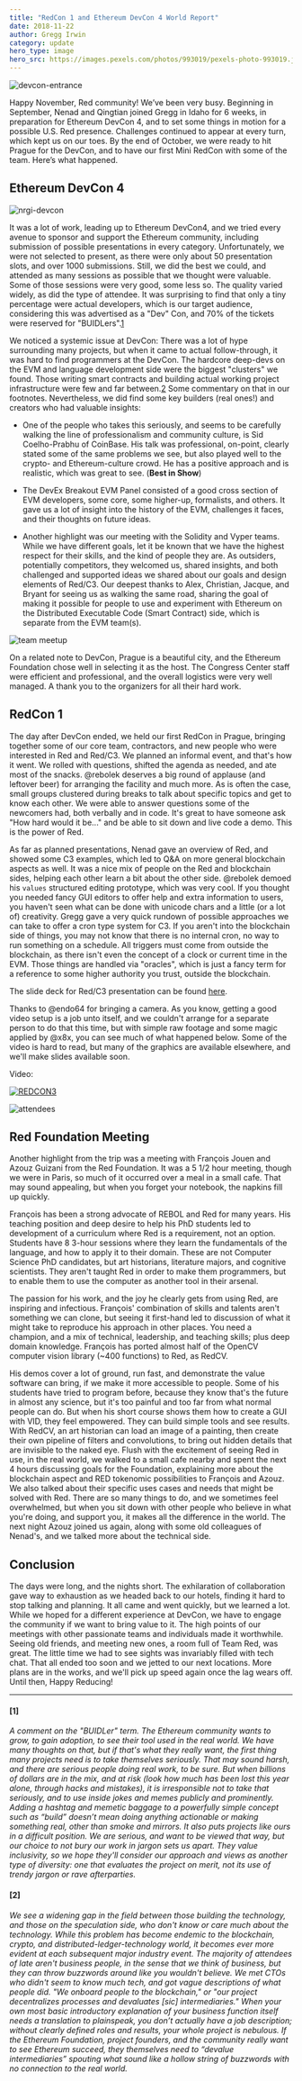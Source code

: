 ```yaml
---
title: "RedCon 1 and Ethereum DevCon 4 World Report"
date: 2018-11-22 
author: Gregg Irwin
category: update
hero_type: image
hero_src: https://images.pexels.com/photos/993019/pexels-photo-993019.jpeg?auto=compress&cs=tinysrgb&h=650&w=940
---
```


![devcon-entrance](/images/blog/devcon-entrance.jpg)

Happy November, Red community! We’ve been very busy. Beginning in September, Nenad and Qingtian joined Gregg in Idaho for 6 weeks, in preparation for Ethereum DevCon 4, and to set some things in motion for a  possible U.S. Red presence. Challenges continued to appear at every turn, which kept us on our toes. By the end of October, we were ready to hit Prague for the DevCon, and to have our first Mini RedCon with some of the team. Here’s what happened.

## Ethereum DevCon 4

![nrgi-devcon](/images/blog/NRGI-devcon.jpg)

It was a lot of work, leading up to Ethereum DevCon4, and we tried every avenue to sponsor and support the Ethereum community, including submission of possible presentations in every category. Unfortunately, we were not selected to present, as there were only about 50 presentation slots, and over 1000 submissions. Still, we did the best we could, and attended as many sessions as possible that we thought were valuable.
Some of those sessions were very good, some less so. The quality varied widely, as did the type of attendee. It was surprising to find that only a tiny percentage were actual developers, which is our target audience, considering this was advertised as a "Dev" Con, and 70% of the tickets were reserved for "BUIDLers".[1](#1)

We noticed a systemic issue at DevCon: There was a lot of hype surrounding many projects, but when it came to actual follow-through, it was hard to find programmers at the DevCon. The hardcore deep-devs on the EVM and language development side were the biggest "clusters" we found. Those writing smart contracts and building actual working project infrastructure were few and far between.[2](#2) Some commentary on that in our footnotes.
Nevertheless, we did find some key builders (real ones!) and creators who had valuable insights:

* One of the people who takes this seriously, and seems to be carefully walking the line of professionalism and community culture, is Sid Coelho-Prabhu of CoinBase. His talk was professional, on-point, clearly stated some of the same problems we see, but also played well to the crypto- and Ethereum-culture crowd. He has a positive approach and is realistic, which was great to see. (__Best in Show__)

* The DevEx Breakout EVM Panel consisted of a good cross section of EVM developers, some core, some higher-up, formalists, and others. It gave us a lot of insight into the history of the EVM, challenges it faces, and their thoughts on future ideas. 

* Another highlight was our meeting with the Solidity and Vyper teams. While we have different goals, let it be known that we have the highest respect for their skills, and the kind of people they are. As outsiders, potentially competitors, they welcomed us, shared insights, and both challenged and supported ideas we shared about our goals and design elements of Red/C3. Our deepest thanks to Alex, Christian, Jacque, and Bryant for seeing us as walking the same road, sharing the goal of making it possible for people to use and experiment with Ethereum on the Distributed Executable Code (Smart Contract) side, which is separate from the EVM team(s). 

![team meetup](/images/blog/lang%2Bteam%2Bmeetup.jpg "Secret Language Design Meeting")

On a related note to DevCon, Prague is a beautiful city, and the Ethereum Foundation chose well in selecting it as the host. The Congress Center staff were efficient and professional, and the overall logistics were very well managed. A thank you to the organizers for all their hard work.

## RedCon 1

The day after DevCon ended, we held our first RedCon in Prague, bringing together some of our core team, contractors, and new people who were interested in Red and Red/C3. 
We planned an informal event, and that's how it went. We rolled with questions, shifted the agenda as needed, and ate most of the snacks. @rebolek deserves a big round of applause (and leftover beer) for arranging the facility and much more. As is often the case, small groups clustered during breaks to talk about specific topics and get to know each other. 
We were able to answer questions some of the newcomers had, both verbally and in code. It's great to have someone ask "How hard would it be..." and be able to sit down and live code a demo. This is the power of Red.

As far as planned presentations, Nenad gave an overview of Red, and showed some C3 examples, which led to Q&A on more general blockchain aspects as well. It was a nice mix of people on the Red and blockchain sides, helping each other learn a bit about the other side. @rebolek demoed his `values` structured editing prototype, which was very cool. If you thought you needed fancy GUI editors to offer help and extra information to users, you haven't seen what can be done with unicode chars and a little (or a lot of) creativity. Gregg gave a very quick rundown of possible approaches we can take to offer a cron type system for C3. If you aren't into the blockchain side of things, you may not know that there is no internal cron, no way to run something on a schedule. All triggers must come from outside the blockchain, as there isn't even the concept of a clock or current time in the EVM. Those things are handled via "oracles", which is just a fancy term for a reference to some higher authority you trust, outside the blockchain.

The slide deck for Red/C3 presentation can be found [here](https://static.red-lang.org/C3/Red-C3.pdf).

Thanks to @endo64 for bringing a camera. As you know, getting a good video setup is a job unto itself, and we couldn't arrange for a separate person to do that this time, but with simple raw footage and some magic applied by @x8x, you can see much of what happened below. Some of the video is hard to read, but many of the graphics are available elsewhere, and we'll make slides available soon.

Video: 

[![REDCON3](/images/blog/red-con3.jpg)](https://youtu.be/qRFX9pQd22w "Click for video")

![attendees](/images/blog/red-con-people.jpg "A few RedCon attendees")

## Red Foundation Meeting

Another highlight from the trip was a meeting with François Jouen and Azouz Guizani from the Red Foundation. It was a 5 1/2 hour meeting, though we were in Paris, so much of it occurred over a meal in a small cafe. That may sound appealing, but when you forget your notebook, the napkins fill up quickly.

François has been a strong advocate of REBOL and Red for many years. His teaching position and deep desire to help his PhD students led to development of a curriculum where Red is a requirement, not an option. Students have 8 3-hour sessions where they learn the fundamentals of the language, and how to apply it to their domain. These are not Computer Science PhD candidates, but art historians, literature majors, and cognitive scientists. They aren't taught Red in order to make them programmers, but to enable them to use the computer as another tool in their arsenal. 

The passion for his work, and the joy he clearly gets from using Red, are inspiring and infectious. François' combination of skills and talents aren't something we can clone, but seeing it first-hand led to discussion of what it might take to reproduce his approach in other places. You need a champion, and a mix of technical, leadership, and teaching skills; plus deep domain knowledge. François has ported almost half of the OpenCV computer vision library (~400 functions) to Red, as RedCV.

His demos cover a lot of ground, run fast, and demonstrate the value software can bring, if we make it more accessible to people. Some of his students have tried to program before, because they know that's the future in almost any science, but it's too painful and too far from what normal people can do. But when his short course shows them how to create a GUI with VID, they feel empowered. They can build simple tools and see results. With RedCV, an art historian can load an image of a painting, then create their own pipeline of filters and convolutions, to bring out hidden details that are invisible to the naked eye.
Flush with the excitement of seeing Red in use, in the real world, we walked to a small cafe nearby and spent the next 4 hours discussing goals for the Foundation, explaining more about the blockchain aspect and RED tokenomic possibilities to François and Azouz. We also talked about their specific uses cases and needs that might be solved with Red. There are so many things to do, and we sometimes feel overwhelmed, but when you sit down with other people who believe in what you're doing, and support you, it makes all the difference in the world. The next night Azouz joined us again, along with some old colleagues of Nenad's, and we talked more about the technical side.

## Conclusion

The days were long, and the nights short. The exhilaration of collaboration gave way to exhaustion as we headed back to our hotels, finding it hard to stop talking and planning. It all came and went quickly, but we learned a lot.
While we hoped for a different experience at DevCon, we have to engage the community if we want to bring value to it. The high points of our meetings with other passionate teams and individuals made it worthwhile. Seeing old friends, and meeting new ones, a room full of Team Red, was great. The little time we had to see sights was invariably filled with tech chat. That all ended too soon and we jetted to our next locations. More plans are in the works, and we'll pick up speed again once the lag wears off.
Until then, Happy Reducing!

----

#### [1]
_A comment on the "BUIDLer" term. The Ethereum community wants to grow, to gain adoption, to see their tool used in the real world. We have many thoughts on that, but if that's what they really want, the first thing many projects need is to take themselves seriously. That may sound harsh, and there are serious people doing real work, to be sure. But when billions of dollars are in the mix, and at risk (look how much has been lost this year alone, through hacks and mistakes), it is irresponsible not to take that seriously, and to use inside jokes and memes publicly and prominently. Adding a hashtag and memetic baggage to a powerfully simple concept such as “build” doesn’t mean doing anything actionable or making something real, other than smoke and mirrors. It also puts projects like ours in a difficult position. We are serious, and want to be viewed that way, but our choice to not bury our work in jargon sets us apart. They value inclusivity, so we hope they'll consider our approach and views as another type of diversity: one that evaluates the project on merit, not its use of trendy jargon or rave afterparties._

#### [2] 
_We see a widening gap in the field between those building the technology, and those on the speculation side, who don't know or care much about the technology. While this problem has become endemic to the blockchain, crypto, and distributed-ledger-technology world, it becomes ever more evident at each subsequent major industry event. The majority of attendees of late aren't business people, in the sense that we think of business, but they can throw buzzwords around like you wouldn't believe. We met CTOs who didn't seem to know much tech, and got vague descriptions of what people did. "We onboard people to the blockchain," or "our project decentralizes processes and devaluates [sic] intermediaries." When your own most basic introductory explanation of your business function itself needs a translation to plainspeak, you don’t actually have a job description; without clearly defined roles and results, your whole project is nebulous. If the Ethereum Foundation, project founders, and the community really want to see Ethereum succeed, they themselves need to “devalue intermediaries” spouting what sound like a hollow string of buzzwords with no connection to the real world._
